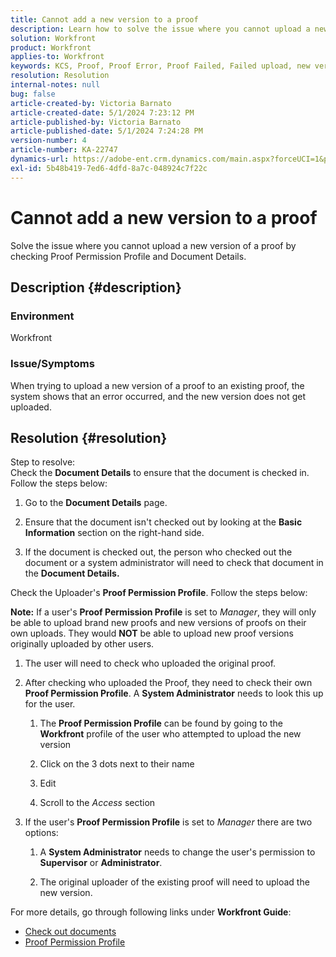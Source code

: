 ```yaml
---
title: Cannot add a new version to a proof
description: Learn how to solve the issue where you cannot upload a new version of a proof.
solution: Workfront
product: Workfront
applies-to: Workfront
keywords: KCS, Proof, Proof Error, Proof Failed, Failed upload, new version, Workfront
resolution: Resolution
internal-notes: null
bug: false
article-created-by: Victoria Barnato
article-created-date: 5/1/2024 7:23:12 PM
article-published-by: Victoria Barnato
article-published-date: 5/1/2024 7:24:28 PM
version-number: 4
article-number: KA-22747
dynamics-url: https://adobe-ent.crm.dynamics.com/main.aspx?forceUCI=1&pagetype=entityrecord&etn=knowledgearticle&id=e55ddd3a-f007-ef11-9f89-000d3a372703
exl-id: 5b48b419-7ed6-4dfd-8a7c-048924c7f22c
---
```

# Cannot add a new version to a proof


Solve the issue where you cannot upload a new version of a proof by checking Proof Permission Profile and Document Details.

## Description {#description}


### <b>Environment</b>

Workfront



### <b>Issue/Symptoms</b>

When trying to upload a new version of a proof to an existing proof, the system shows that an error occurred, and the new version does not get uploaded.


## Resolution {#resolution}

Step to resolve:<br>
Check the <b>Document Details</b> to ensure that the document is checked in. Follow the steps below:

1. Go to the <b>Document Details</b> page.


2. Ensure that the document isn't checked out by looking at the <b>Basic Information</b> section on the right-hand side.


3. If the document is checked out, the person who checked out the document or a system administrator will need to check that document in the <b>Document Details.</b>




Check the Uploader's <b>Proof Permission Profile</b>. Follow the steps below:

<b>Note:</b> If a user's <b>Proof Permission Profile</b> is set to *Manager*, they will only be able to upload brand new proofs and new versions of proofs on their own uploads. They would <b>NOT</b> be able to upload new proof versions originally uploaded by other users.

1. The user will need to check who uploaded the original proof.


2. After checking who uploaded the Proof, they need to check their own <b>Proof Permission Profile</b>. A <b>System Administrator</b> needs to look this up for the user.

    1. The <b>Proof Permission Profile</b> can be found by going to the <b>Workfront</b> profile of the user who attempted to upload the new version


    2. Click on the 3 dots next to their name


    3. Edit


    4. Scroll to the *Access* section


3. If the user's <b>Proof Permission Profile</b> is set to *Manager* there are two options:

    1. A <b>System Administrator</b> needs to change the user's permission to <b>Supervisor</b> or <b>Administrator</b>.


    2. The original uploader of the existing proof will need to upload the new version.




For more details, go through following links under <b>Workfront Guide</b>:

- [Check out documents](https://experienceleague.adobe.com/docs/workfront/using/documents/manage-documents/check-out-documents.html)
- [Proof Permission Profile](https://experienceleague.adobe.com/docs/workfront/using/review-and-approve-work/proofing/proofing-overview/permission-profiles.html)
